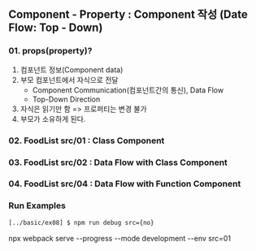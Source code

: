 ## Component - Property : Component 작성 (Date Flow: Top - Down)

### 01. props(property)?

1. 컴포넌트 정보(Component data)
2. 부모 컴포넌트에서 자식으로 전달
   - Component Communication(컴포넌트간의 통신), Data Flow
   - Top-Down Direction
3. 자식은 읽기만 함 => 프로퍼티는 변경 불가
4. 부모가 소유하게 된다.

### 02. FoodList src/01 : Class Component

### 03. FoodList src/02 : Data Flow with Class Component

### 04. FoodList src/04 : Data Flow with Function Component

### Run Examples

```bash
[../basic/ex08] $ npm run debug src={no}
```

npx webpack serve --progress --mode development --env src=01
